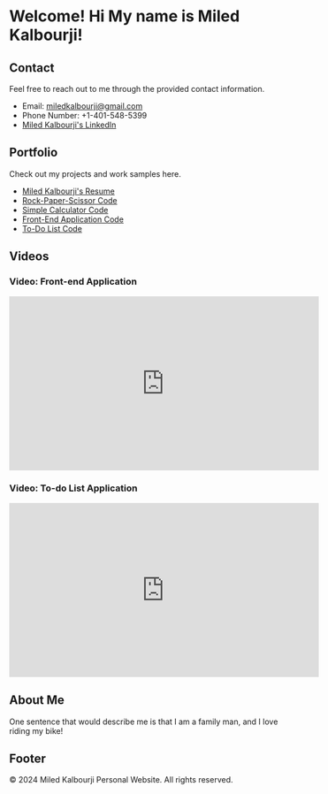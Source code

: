 # Welcome! Hi My name is Miled Kalbourji!

## Contact

Feel free to reach out to me through the provided contact information.

- Email: [miledkalbourji@gmail.com](mailto:miledkalbourji@gmail.com)
- Phone Number: +1-401-548-5399
- [Miled Kalbourji's LinkedIn](https://www.linkedin.com/in/miled-kalbourji-25893b1a1/)

## Portfolio

Check out my projects and work samples here.

- [Miled Kalbourji's Resume]([https://drive.google.com/file/d/1rdhyBHzQhnndfadM7JdomERaZ6YM2Eog/view?usp=drive_link](https://drive.google.com/file/d/1HsGAdYrYS-TqMTcnHxCh2Q85t3Tt6q0d/view?usp=sharing))
- [Rock-Paper-Scissor Code](https://github.com/MiledKalbourji/Rock-Paper-Scissor-Game)
- [Simple Calculator Code](https://github.com/MiledKalbourji/Simple-Calucator)
- [Front-End Application Code](https://github.com/MiledKalbourji/FrontEnd)
- [To-Do List Code](https://github.com/MiledKalbourji/To-do-List)

## Videos

### Video: Front-end Application

<iframe width="560" height="315" src="https://www.youtube.com/embed/xuoP8HfaK_o?si=HUx14ZV6Wk0eAm64" title="YouTube video player" frameborder="0" allow="accelerometer; autoplay; clipboard-write; encrypted-media; gyroscope; picture-in-picture; web-share" allowfullscreen></iframe>

### Video: To-do List Application

<iframe width="560" height="315" src="https://www.youtube.com/embed/gDXWTjtLgsk?si=2lkEDI3avjfurkM3" title="YouTube video player" frameborder="0" allow="accelerometer; autoplay; clipboard-write; encrypted-media; gyroscope; picture-in-picture; web-share" allowfullscreen></iframe>

## About Me

One sentence that would describe me is that I am a family man, and I love riding my bike!

## Footer

&copy; 2024 Miled Kalbourji Personal Website. All rights reserved.
